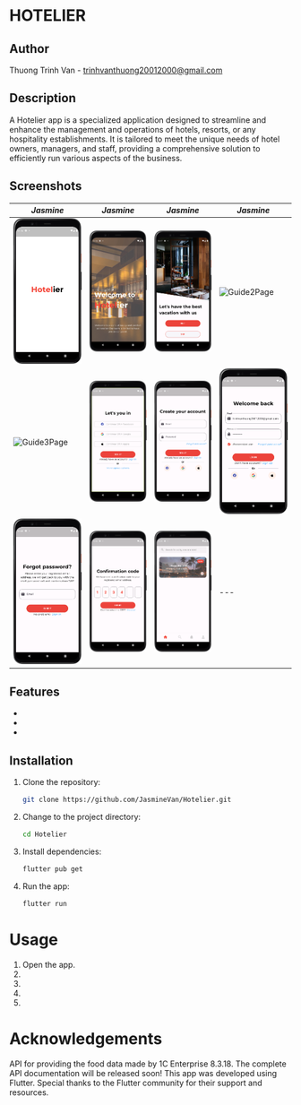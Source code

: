 # HOTELIER

## Author
Thuong Trinh Van - trinhvanthuong20012000@gmail.com

## Description
A Hotelier app is a specialized application designed to streamline and enhance the management and operations of hotels, resorts, or any hospitality establishments. It is tailored to meet the unique needs of hotel owners, managers, and staff, providing a comprehensive solution to efficiently run various aspects of the business.

## Screenshots

*Jasmine* | *Jasmine* | *Jasmine* | *Jasmine*
--- | --- | --- | ---
![IntroPage](IntroPage.png) | ![WelcomePage](WelcomePage.png) | ![Guide1Page](Guide1Page.png) | ![Guide2Page](Guide2Page.png)
![Guide3Page](Guide3Page.png) | ![SignupPage](SignupPage.png) | ![SignupOtherPage](SignupOtherPage.png) | ![LoginPage](LoginPage.png) 
![ForgotPasswordPage](ForgotPasswordPage.png) | ![ConfirmationOTPPage](ConfirmationOTPPage.png) | ![HomeFragment.png](HomeFragment.png) | ---

## Features

- 
- 
- 

## Installation

1. Clone the repository:

   ```bash
   git clone https://github.com/JasmineVan/Hotelier.git

2. Change to the project directory:

   ```bash
   cd Hotelier

3. Install dependencies:

   ```bash
   flutter pub get

4. Run the app:

   ```bash
   flutter run

# Usage
1. Open the app.
2. 
3. 
4. 
5. 

# Acknowledgements
API for providing the food data made by 1C Enterprise 8.3.18. 
The complete API documentation will be released soon!
This app was developed using Flutter.
Special thanks to the Flutter community for their support and resources.
